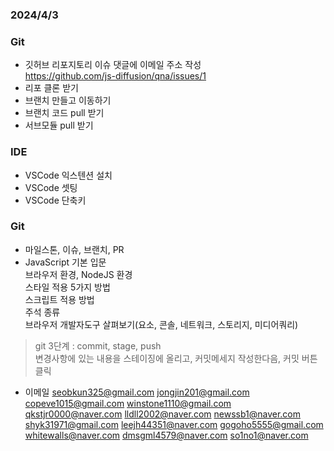 ### 2024/4/3

### Git
- 깃허브 리포지토리 이슈 댓글에 이메일 주소 작성  
  https://github.com/js-diffusion/qna/issues/1
- 리포 클론 받기
- 브랜치 만들고 이동하기
- 브랜치 코드 pull 받기
- 서브모듈 pull 받기

### IDE
- VSCode 익스텐션 설치
- VSCode 셋팅
- VSCode 단축키

### Git
- 마일스톤, 이슈, 브랜치, PR
- JavaScript 기본 입문  
  브라우저 환경, NodeJS 환경  
  스타일 적용 5가지 방법  
  스크립트 적용 방법  
  주석 종류  
  브라우저 개발자도구 살펴보기(요소, 콘솔, 네트워크, 스토리지, 미디어쿼리)

> git 3단계 : commit, stage, push  
> 변경사항에 있는 내용을 스테이징에 올리고, 커밋메세지 작성한다음, 커밋 버튼 클릭


- 이메일
seobkun325@gmail.com
jongjin201@gmail.com
copeve1015@gmail.com
winstone1110@gmail.com
qkstjr0000@naver.com
lldll2002@naver.com
newssb1@naver.com
shyk31971@gmail.com
leejh44351@naver.com
gogoho5555@gmail.com
whitewalls@naver.com
dmsgml4579@naver.com
so1no1@naver.com
